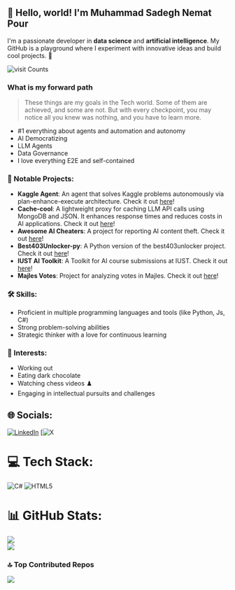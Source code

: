 ## 👋 **Hello, world! I'm Muhammad Sadegh Nemat Pour**

I'm a passionate developer in **data science** and **artificial intelligence**. My GitHub is a playground where I experiment with innovative ideas and build cool projects. 🚀

![visit Counts](https://visitcount.itsvg.in/api?id=Msnp1381&icon=5&color=1)

### What is my forward path
> These things are my goals in the Tech world. Some of them are achieved, and some are not. 
> But with every checkpoint, you may notice all you knew was nothing, and you have to learn more.
- #1 everything about agents and automation and autonomy
- AI Democratizing
- LLM Agents
- Data Governance
- I love everything E2E and self-contained

### 🌟 Notable Projects:
- **Kaggle Agent**: An agent that solves Kaggle problems autonomously via plan-enhance-execute architecture. Check it out [here](https://github.com/MSNP1381/kaggle-agent)!
- **Cache-cool**: A lightweight proxy for caching LLM API calls using MongoDB and JSON. It enhances response times and reduces costs in AI applications. Check it out [here](https://github.com/MSNP1381/cache-cool)!
- **Awesome AI Cheaters**: A project for reporting AI content theft. Check it out [here](https://github.com/MSNP1381/awesome-persian-ai-cheaters)!
- **Best403Unlocker-py**: A Python version of the best403unlocker project. Check it out [here](https://github.com/MSNP1381/best403unlocker-py)!
- **IUST AI Toolkit**: A Toolkit for AI course submissions at IUST. Check it out [here](https://github.com/MSNP1381/iust_ai_toolkit)!
- **Majles Votes**: Project for analyzing votes in Majles. Check it out [here](https://github.com/MSNP1381/majles-votes)!

### 🛠️ Skills:

- Proficient in multiple programming languages and tools (like Python, Js, C#)
- Strong problem-solving abilities
- Strategic thinker with a love for continuous learning

### 🎯 Interests:
- Working out
- Eating dark chocolate
- Watching chess videos ♟️
- Engaging in intellectual pursuits and challenges

## 🌐 Socials:
[![LinkedIn](https://img.shields.io/badge/LinkedIn-%230077B5.svg?logo=linkedin&logoColor=white)](https://linkedin.com/in/Msnp1381) [![X](https://img.shields.io/badge/X-black.svg?logo=X&logoColor=white)

# 💻 Tech Stack:
![C#](https://img.shields.io/badge/c%23-%23239120.svg?style=for-the-badge&logo=csharp&logoColor=white) ![HTML5](https://img.shields.io/badge/html5-%23E34F26.svg?style=for-the-badge&logo=html5&logoColor=white)

# 📊 GitHub Stats:
![](https://github-readme-streak-stats.herokuapp.com/?user=Msnp1381&theme=dark&hide_border=true)<br/>
![](https://github-readme-stats.vercel.app/api/top-langs/?username=Msnp1381&theme=dark&hide_border=true&include_all_commits=false&count_private=false&layout=compact)

### 🔝 Top Contributed Repos
![](https://github-contributor-stats.vercel.app/api?username=Msnp1381&limit=5&theme=dark&combine_all_yearly_contributions=true)
